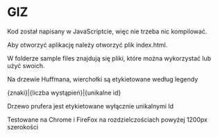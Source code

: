 # GIZ
Kod został napisany w JavaScriptcie, więc nie trzeba nic kompilować.

Aby otworzyć aplikację należy otworzyć plik index.html.

W folderze sample files znajdują się pliki, które można wykorzystać lub użyć swoich.

Na drzewie Huffmana, wierchołki są etykietowane według legendy

{znaki}|{liczba wystąpień}|{unikalne id}

Drzewo prufera jest etykietowane wyłącznie unikalnymi Id


Testowane na Chrome i FireFox na rozdzielczościach powyżej 1200px szerokości
